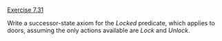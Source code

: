 [Exercise 7.31](7-31/)

Write a successor-state axiom for the ${Locked}$ predicate, which
applies to doors, assuming the only actions available are ${Lock}$ and
${Unlock}$.
